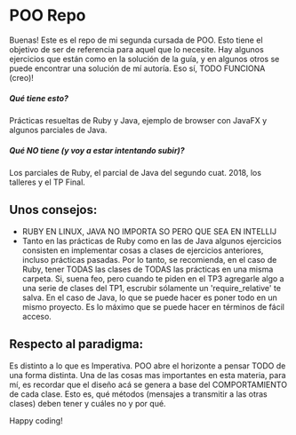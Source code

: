 # POO Repo
Buenas! Este es el repo de mi segunda cursada de POO. Esto tiene el objetivo de ser de referencia para aquel que lo necesite. Hay algunos ejercicios que están como en la solución de la guía, y en algunos otros se puede encontrar una solución de mí autoría. Eso sí, TODO FUNCIONA (creo)! 

##### Qué tiene esto? 
Prácticas resueltas de Ruby y Java, ejemplo de browser con JavaFX y algunos parciales de Java.

##### Qué NO tiene (y voy a estar intentando subir)? 
Los parciales de Ruby, el parcial de Java del segundo cuat. 2018, los talleres y el TP Final.

## Unos consejos:
- RUBY EN LINUX, JAVA NO IMPORTA SO PERO QUE SEA EN INTELLIJ
- Tanto en las prácticas de Ruby como en las de Java algunos ejercicios consisten en implementar cosas a clases de ejercicios anteriores, incluso prácticas pasadas. 
Por lo tanto, se recomienda, en el caso de Ruby, tener TODAS las clases de TODAS las prácticas en una misma carpeta. 
Si, suena feo, pero cuando te piden en el TP3 agregarle algo a una serie de clases del TP1, escrubir sólamente un 'require_relative' te salva.
En el caso de Java, lo que se puede hacer es poner todo en un mismo proyecto. Es lo máximo que se puede hacer en términos de fácil acceso.

## Respecto al paradigma:
Es distinto a lo que es Imperativa. POO abre el horizonte a pensar TODO de una forma distinta. Una de las cosas mas importantes en esta materia, para mí, es recordar que el diseño acá se genera a base del COMPORTAMIENTO de cada clase. Esto es, qué métodos (mensajes a transmitir a las otras clases) deben tener y cuáles no y por qué.

Happy coding!
